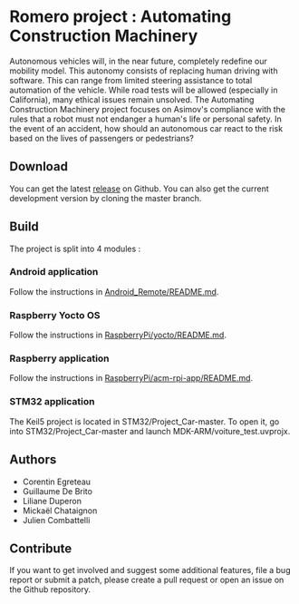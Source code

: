 # Romero project : Automating Construction Machinery

Autonomous vehicles will, in the near future, completely redefine our mobility model. This autonomy consists of replacing human driving with software. This can range from limited steering assistance to total automation of the vehicle. While road tests will be allowed (especially in California), many ethical issues remain unsolved. The Automating Construction Machinery project focuses on Asimov's compliance with the rules that a robot must not endanger a human's life or personal safety. In the event of an accident, how should an autonomous car react to the risk based on the lives of passengers or pedestrians?

## Download

You can get the latest [release](https://github.com/juliencombattelli/ProjectRomero/releases) on Github. You can also get the current development version by cloning the master branch.

## Build

The project is split into 4 modules :

### Android application

Follow the instructions in [Android_Remote/README.md](Android_Remote/README.md).

### Raspberry Yocto OS

Follow the instructions in [RaspberryPi/yocto/README.md](RaspberryPi/yocto/README.md).

### Raspberry application

Follow the instructions in [RaspberryPi/acm-rpi-app/README.md](RaspberryPi/acm-rpi-app/README.md).

### STM32 application

The Keil5 project is located in STM32/Project_Car-master. To open it, go into STM32/Project_Car-master and launch MDK-ARM/voiture_test.uvprojx.

## Authors

  - Corentin Egreteau
  - Guillaume De Brito
  - Liliane Duperon
  - Mickaël Chataignon
  - Julien Combattelli

## Contribute

If you want to get involved and suggest some additional features, file a bug report or submit a patch, please create a pull request or open an issue on the Github repository.

